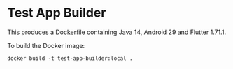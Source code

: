 # Test App Builder
This produces a Dockerfile containing Java 14, Android 29 and Flutter 1.71.1. 

To build the Docker image:

```
docker build -t test-app-builder:local .
```
